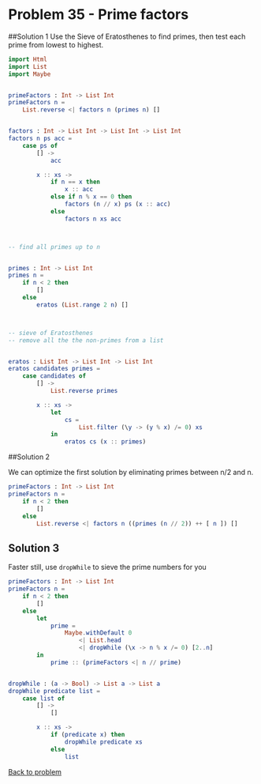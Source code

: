 # Problem 35 - Prime factors
##Solution 1
Use the Sieve of Eratosthenes to find primes, then test each prime from lowest to highest. 

```elm
import Html
import List
import Maybe


primeFactors : Int -> List Int
primeFactors n =
    List.reverse <| factors n (primes n) []


factors : Int -> List Int -> List Int -> List Int
factors n ps acc =
    case ps of
        [] ->
            acc

        x :: xs ->
            if n == x then
                x :: acc
            else if n % x == 0 then
                factors (n // x) ps (x :: acc)
            else
                factors n xs acc



-- find all primes up to n


primes : Int -> List Int
primes n =
    if n < 2 then
        []
    else
        eratos (List.range 2 n) []



-- sieve of Eratosthenes
-- remove all the the non-primes from a list


eratos : List Int -> List Int -> List Int
eratos candidates primes =
    case candidates of
        [] ->
            List.reverse primes

        x :: xs ->
            let
                cs =
                    List.filter (\y -> (y % x) /= 0) xs
            in
                eratos cs (x :: primes)

 ```          
##Solution 2

We can optimize the first solution by eliminating primes between n/2 and n. 
```elm
primeFactors : Int -> List Int
primeFactors n =
    if n < 2 then
        []
    else
        List.reverse <| factors n ((primes (n // 2)) ++ [ n ]) []
```

## Solution 3
Faster still, use ```dropWhile``` to sieve the prime numbers for you  
```elm
primeFactors : Int -> List Int
primeFactors n =
    if n < 2 then
        []
    else
        let
            prime =
                Maybe.withDefault 0
                    <| List.head
                    <| dropWhile (\x -> n % x /= 0) [2..n]
        in
            prime :: (primeFactors <| n // prime)


dropWhile : (a -> Bool) -> List a -> List a
dropWhile predicate list =
    case list of
        [] ->
            []

        x :: xs ->
            if (predicate x) then
                dropWhile predicate xs
            else
                list

```
[Back to problem](../p/p35.md)      